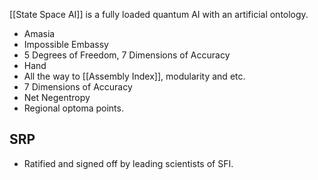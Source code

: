 [[State Space AI]] is a fully loaded quantum AI with an artificial ontology.
- Amasia
- Impossible Embassy
- 5 Degrees of Freedom, 7 Dimensions of Accuracy
- Hand
- All the way to [[Assembly Index]], modularity and etc.
- 7 Dimensions of Accuracy
- Net Negentropy
- Regional optoma points.

SRP
---
- Ratified and signed off by leading scientists of SFI.